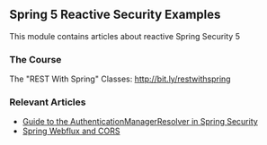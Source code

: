 ## Spring 5 Reactive Security Examples

This module contains articles about reactive Spring Security 5

### The Course
The "REST With Spring" Classes: http://bit.ly/restwithspring

### Relevant Articles

- [Guide to the AuthenticationManagerResolver in Spring Security](https://www.baeldung.com/spring-security-authenticationmanagerresolver)
- [Spring Webflux and CORS](https://www.baeldung.com/spring-webflux-cors)
